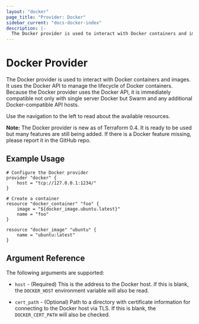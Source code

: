 ```yaml
---
layout: "docker"
page_title: "Provider: Docker"
sidebar_current: "docs-docker-index"
description: |-
  The Docker provider is used to interact with Docker containers and images.
---
```


# Docker Provider

The Docker provider is used to interact with Docker containers and images.
It uses the Docker API to manage the lifecycle of Docker containers. Because
the Docker provider uses the Docker API, it is immediately compatible not
only with single server Docker but Swarm and any additional Docker-compatible
API hosts.

Use the navigation to the left to read about the available resources.

<div class="alert alert-block alert-info">
<strong>Note:</strong> The Docker provider is new as of Terraform 0.4.
It is ready to be used but many features are still being added. If there
is a Docker feature missing, please report it in the GitHub repo.
</div>

## Example Usage

```
# Configure the Docker provider
provider "docker" {
    host = "tcp://127.0.0.1:1234/"
}

# Create a container
resource "docker_container" "foo" {
    image = "${docker_image.ubuntu.latest}"
    name = "foo"
}

resource "docker_image" "ubuntu" {
    name = "ubuntu:latest"
}
```

## Argument Reference

The following arguments are supported:

* `host` - (Required) This is the address to the Docker host. If this is
  blank, the `DOCKER_HOST` environment variable will also be read.

* `cert_path` - (Optional) Path to a directory with certificate information
  for connecting to the Docker host via TLS. If this is blank, the
  `DOCKER_CERT_PATH` will also be checked.

